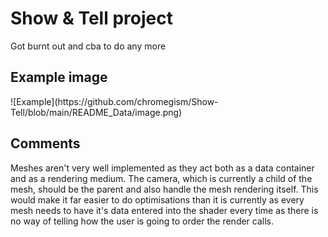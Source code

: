 <h1>Show & Tell project</h1>
<hbar>
<p>Got burnt out and cba to do any more</p>

<h2>Example image</h2>
![Example](https://github.com/chromegism/Show-Tell/blob/main/README_Data/image.png)

<h2>Comments</h2>
<p>Meshes aren't very well implemented as they act both as a data container and as a rendering medium. The camera, which is currently a child of the mesh, should be the parent and also handle the mesh rendering itself. This would make it far easier to do optimisations than it is currently as every mesh needs to have it's data entered into the shader every time as there is no way of telling how the user is going to order the render calls.</p>

